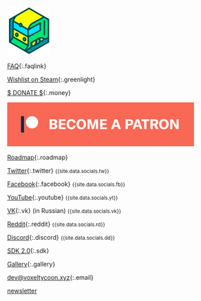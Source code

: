 <a class="logo" href="/">
  <img src="logo.png"/>
</a>

[FAQ](/faq){:.faqlink}

[Wishlist on Steam](http://store.steampowered.com/app/732050/Voxel_Tycoon/){:.greenlight}

[$ DONATE $](/donate){:.money}

<a class="patreon" href="https://www.patreon.com/bePatron?u=7655118">
    <img src="become_a_patron_button.png">
</a>

[Roadmap](https://trello.com/b/3susroHe/vt-roadmap){:.roadmap}

[Twitter](//twitter.com/VoxelTycoon){:.twitter} <small>{{site.data.socials.tw}}</small>

[Facebook](//facebook.com/VoxelTycoon){:.facebook} <small>{{site.data.socials.fb}} </small>

[YouTube](//youtube.com/c/voxeltycoongame){:.youtube} <small>{{site.data.socials.yt}} </small>

[VK](//vk.com/VoxelTycoon){:.vk} (in Russian) <small>{{site.data.socials.vk}}</small>

[Reddit](//reddit.com/r/voxeltycoon){:.reddit} <small>{{site.data.socials.rd}} </small>

[Discord](//discord.gg/64KPWd5){:.discord} <small>{{site.data.socials.dd}} </small>

[SDK 2.0](/sdk){:.sdk}

[Gallery](/gallery){:.gallery}

[dev@voxeltycoon.xyz](mailto:dev@voxeltycoon.xyz){:.email}

[newsletter]({{site.newsletter_url}})